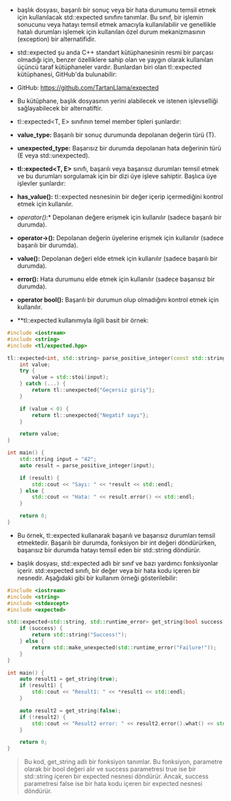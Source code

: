 - <expected> başlık dosyası, başarılı bir sonuç veya bir hata durumunu temsil etmek için kullanılacak std::expected sınıfını tanımlar. Bu sınıf, bir işlemin sonucunu veya hatayı temsil etmek amacıyla kullanılabilir ve genellikle hatalı durumları işlemek için kullanılan özel durum mekanizmasının (exception) bir alternatifidir.

- std::expected şu anda C++ standart kütüphanesinin resmi bir parçası olmadığı için, benzer özelliklere sahip olan ve yaygın olarak kullanılan üçüncü taraf kütüphaneler vardır. Bunlardan biri olan tl::expected kütüphanesi, GitHub'da bulunabilir:

- GitHub: https://github.com/TartanLlama/expected

- Bu kütüphane, <expected> başlık dosyasının yerini alabilecek ve istenen işlevselliği sağlayabilecek bir alternatiftir.

- tl::expected<T, E> sınıfının temel member tipleri şunlardır:

- **value_type:** Başarılı bir sonuç durumunda depolanan değerin türü (T).
- **unexpected_type:** Başarısız bir durumda depolanan hata değerinin türü (E veya std::unexpected<E>).
- **tl::expected<T, E>** sınıfı, başarılı veya başarısız durumları temsil etmek ve bu durumları sorgulamak için bir dizi üye işleve sahiptir. Başlıca üye işlevler şunlardır:

- **has_value():** tl::expected nesnesinin bir değer içerip içermediğini kontrol etmek için kullanılır.
- **operator*():** Depolanan değere erişmek için kullanılır (sadece başarılı bir durumda).
- **operator->():** Depolanan değerin üyelerine erişmek için kullanılır (sadece başarılı bir durumda).
- **value():** Depolanan değeri elde etmek için kullanılır (sadece başarılı bir durumda).
- **error():** Hata durumunu elde etmek için kullanılır (sadece başarısız bir durumda).
- **operator bool():** Başarılı bir durumun olup olmadığını kontrol etmek için kullanılır.
- **tl::expected kullanımıyla ilgili basit bir örnek:

```CPP
#include <iostream>
#include <string>
#include <tl/expected.hpp>

tl::expected<int, std::string> parse_positive_integer(const std::string& input) {
    int value;
    try {
        value = std::stoi(input);
    } catch (...) {
        return tl::unexpected{"Geçersiz giriş"};
    }

    if (value < 0) {
        return tl::unexpected{"Negatif sayı"};
    }

    return value;
}

int main() {
    std::string input = "42";
    auto result = parse_positive_integer(input);

    if (result) {
        std::cout << "Sayı: " << *result << std::endl;
    } else {
        std::cout << "Hata: " << result.error() << std::endl;
    }

    return 0;
}

```

- Bu örnek, tl::expected kullanarak başarılı ve başarısız durumları temsil etmektedir. Başarılı bir durumda, fonksiyon bir int değeri döndürürken, başarısız bir durumda hatayı temsil eden bir std::string döndürür.

- <expected> başlık dosyası, std::expected adlı bir sınıf ve bazı yardımcı fonksiyonlar içerir. std::expected sınıfı, bir değer veya bir hata kodu içeren bir nesnedir. Aşağıdaki gibi bir kullanım örneği gösterilebilir:

```CPP
#include <iostream>
#include <string>
#include <stdexcept>
#include <expected>

std::expected<std::string, std::runtime_error> get_string(bool success) {
    if (success) {
        return std::string("Success!");
    } else {
        return std::make_unexpected(std::runtime_error("Failure!"));
    }
}

int main() {
    auto result1 = get_string(true);
    if (result1) {
        std::cout << "Result1: " << *result1 << std::endl;
    }

    auto result2 = get_string(false);
    if (!result2) {
        std::cout << "Result2 error: " << result2.error().what() << std::endl;
    }

    return 0;
}

```
> Bu kod, get_string adlı bir fonksiyon tanımlar. Bu fonksiyon, parametre olarak bir bool değeri alır ve success parametresi true ise bir std::string içeren bir expected nesnesi döndürür. Ancak, success parametresi false ise bir hata kodu içeren bir expected nesnesi döndürür. 










